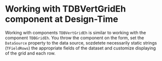 # Working with TDBVertGridEh component at Design-Time


Working with components `TDBVertGridEh` is similar to working with the component `TDBGridEh`. You throw the component on the form, set the `DataSource` property to the data source, sozdetete necessarily static strings (`TFieldRows`) the appropriate fields of the dataset and customize displaying of the grid and each row.